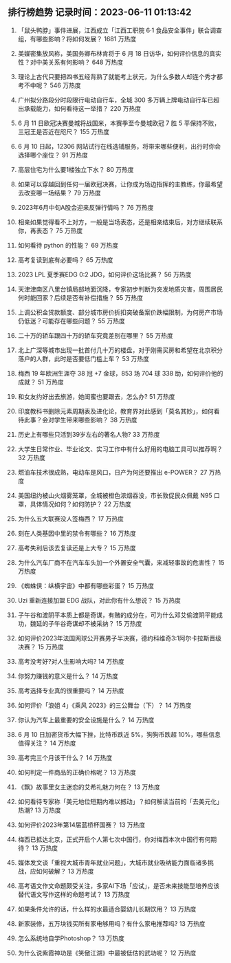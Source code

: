 
## 排行榜趋势 记录时间：2023-06-11 01:13:42
  
  1. 「鼠头鸭脖」事件进展，江西成立「江西工职院 6·1 食品安全事件」联合调查组，有哪些影响？将如何发展？ 1681 万热度
    
  2. 美媒密集放风称，美国务卿布林肯将于 6 月 18 日访华，如何评价信息的真实性？对中美关系有何影响？ 648 万热度
    
  3. 理论上古代只要把四书五经背熟了就能考上状元，为什么多数人却连个秀才都考不中呢？ 546 万热度
    
  4. 广州拟分路段分时段限行电动自行车，全城 300 多万辆上牌电动自行车已超出承载能力，如何看待这一举措？ 220 万热度
    
  5. 6 月 11 日欧冠决赛曼城将战国米，本赛季至今曼城欧冠 7 胜 5 平保持不败，三冠王是否近在咫尺？ 155 万热度
    
  6. 6 月 10 日起，12306 网站试行在线选铺服务，将带来哪些便利，出行时你会选择哪个座位？ 91 万热度
    
  7. 高层住宅为什么要1楼独立下水？ 80 万热度
    
  8. 如果可以穿越回到任何一届欧冠决赛，让你成为场边指挥的主教练，你最希望去改变哪一场结果？ 79 万热度
    
  9. 2023年6月中旬A股会迎来反弹行情吗？ 76 万热度
    
  10. 相亲如果觉得看不上对方，一般是当场表态，还是相亲结束后，对方继续联系你，再表态？ 75 万热度
    
  11. 如何看待 python 的性能？ 69 万热度
    
  12. 高考复读到底有必要吗？ 65 万热度
    
  13. 2023 LPL 夏季赛EDG 0:2 JDG，如何评价这场比赛？ 56 万热度
    
  14. 天津津南区八里台镇局部地面沉降，专家初步判断为突发地质灾害，周围居民何时能回家？后续是否有补偿措施？ 55 万热度
    
  15. 上调公积金贷款额度、部分城市房价折扣突破备案价跌幅限制，为何房产市场仍低迷？可能存在哪些问题？ 55 万热度
    
  16. 二十万的轿车跟四十万的轿车究竟差别在哪里？ 55 万热度
    
  17. 北上广深等城市出现一批首付几十万的楼盘，对于刚需买房和希望在北京积分落户的人群，此时是否要低门槛上车？ 53 万热度
    
  18. 梅西 19 年欧洲生涯夺 38 冠 +7 金球，853 场 704 球 338 助，如何评价他的成就？ 51 万热度
    
  19. 和女友约好出去旅游，她闺蜜也要跟去，怎么办? 51 万热度
    
  20. 印度教科书删除元素周期表及进化论，教育界对此感到「莫名其妙」，如何看待此事？会对学生带来哪些影响？ 38 万热度
    
  21. 历史上有哪些只活到39岁左右的著名人物? 33 万热度
    
  22. 大学生日常作业、毕业论文、实习工作中有什么好用的电脑工具可以推荐啊？ 32 万热度
    
  23. 燃油车技术很成熟，电动车是风口，日产为何还要推出 e-POWER？ 27 万热度
    
  24. 美国纽约被山火烟雾笼罩，全城被橙色浓烟吞没，市长敦促民众佩戴 N95 口罩，具体情况如何？如何防护？ 22 万热度
    
  25. 为什么五大联赛没人签梅西？ 17 万热度
    
  26. 刻在人类基因中里的禁令有哪些？ 16 万热度
    
  27. 高考失利后该去复读还是上大专？ 15 万热度
    
  28. 为什么汽车厂商不在汽车车头加一个外置安全气囊，来减轻事故的危害性？ 15 万热度
    
  29. 《蜘蛛侠：纵横宇宙》中都有哪些彩蛋？ 15 万热度
    
  30. Uzi 重新连接加盟 EDG 战队，对此你有什么想说？ 15 万热度
    
  31. 子午谷和渡阴平本质上都是奇谋，有赌的成分在，可为什么邓艾偷渡阴平能成功，魏延的子午谷奇谋却不被采纳？ 15 万热度
    
  32. 如何评价2023年法国网球公开赛男子半决赛，德约科维奇3:1阿尔卡拉斯晋级决赛？ 15 万热度
    
  33. 高考没考好?对人生影响大吗? 14 万热度
    
  34. 你努力赚钱的意义是什么？ 14 万热度
    
  35. 高考选择专业真的很重要吗？ 14 万热度
    
  36. 如何评价「浪姐 4」《乘风 2023》的三公舞台（下）？ 14 万热度
    
  37. 你认为汽车上最重要的安全设施是什么？ 14 万热度
    
  38. 6 月 10 日加密货币大幅下挫，比特币跌近 5%，狗狗币跌超 10%，哪些信息值得关注？ 14 万热度
    
  39. 高考完三个月该干什么？ 14 万热度
    
  40. 如何判定一件商品的正确价格呢？ 13 万热度
    
  41. 《飘》故事里女主迷恋的艾希礼魅力何在？ 13 万热度
    
  42. 如何看待专家称「美元地位短期内难以撼动」？如何解读当前的「去美元化」热潮? 13 万热度
    
  43. 如何评价2023年第14届蓝桥杯国赛？ 13 万热度
    
  44. 梅西已抵达北京，正式开启个人第七次中国行，你对梅西本次中国行有何期待？ 13 万热度
    
  45. 媒体发文谈「重视大城市青年就业问题」，大城市就业吸纳能力面临诸多挑战，应如何破解？ 13 万热度
    
  46. 高考语文作文命题颇受关注，多家AI下场「应试」，是否未来技能型培养应该替代语文写作这样的命题考试？ 13 万热度
    
  47. 如果条件允许的话，什么样的水最适合婴幼儿长期饮用？ 13 万热度
    
  48. 新家装修，五万块钱买所有家电够用吗？有什么家电推荐吗? 13 万热度
    
  49. 怎么系统地自学Photoshop？ 13 万热度
    
  50. 为什么说紫霞神功是《笑傲江湖》中最被低估的武功呢？ 12 万热度
    